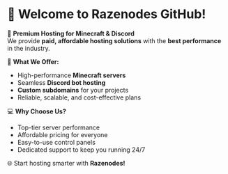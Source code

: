 # 👋 Welcome to Razenodes GitHub! 

🚀 **Premium Hosting for Minecraft & Discord**  
We provide **paid, affordable hosting solutions** with the **best performance** in the industry.  

🌟 **What We Offer:**  
- High-performance **Minecraft servers**  
- Seamless **Discord bot hosting**  
- **Custom subdomains** for your projects  
- Reliable, scalable, and cost-effective plans  

💻 **Why Choose Us?**  
- Top-tier server performance  
- Affordable pricing for everyone  
- Easy-to-use control panels  
- Dedicated support to keep you running 24/7  

🌐 Start hosting smarter with **Razenodes!**  
